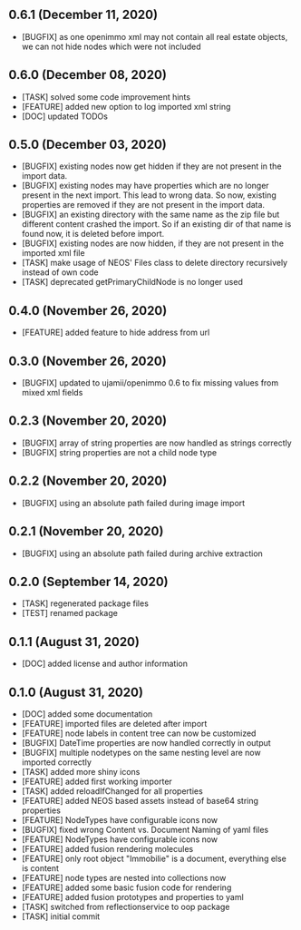 ## 0.6.1 (December 11, 2020)
  - [BUGFIX] as one openimmo xml may not contain all real estate objects, we can not hide nodes which were not included

## 0.6.0 (December 08, 2020)
  - [TASK] solved some code improvement hints
  - [FEATURE] added new option to log imported xml string
  - [DOC] updated TODOs

## 0.5.0 (December 03, 2020)
  - [BUGFIX] existing nodes now get hidden if they are not present in the import data.
  - [BUGFIX] existing nodes may have properties which are no longer present in the next import. This lead to wrong data. So now, existing properties are removed if they are not present in the import data.
  - [BUGFIX] an existing directory with the same name as the zip file but different content crashed the import. So if an existing dir of that name is found now, it is deleted before import. 
  - [BUGFIX] existing nodes are now hidden, if they are not present in the imported xml file 
  - [TASK] make usage of NEOS' Files class to delete directory recursively instead of own code 
  - [TASK] deprecated getPrimaryChildNode is no longer used

## 0.4.0 (November 26, 2020)
  - [FEATURE] added feature to hide address from url

## 0.3.0 (November 26, 2020)
  - [BUGFIX] updated to ujamii/openimmo 0.6 to fix missing values from mixed xml fields

## 0.2.3 (November 20, 2020)
  - [BUGFIX] array of string properties are now handled as strings correctly
  - [BUGFIX] string properties are not a child node type

## 0.2.2 (November 20, 2020)
  - [BUGFIX] using an absolute path failed during image import

## 0.2.1 (November 20, 2020)
  - [BUGFIX] using an absolute path failed during archive extraction

## 0.2.0 (September 14, 2020)
  - [TASK] regenerated package files
  - [TEST] renamed package

## 0.1.1 (August 31, 2020)
  - [DOC] added license and author information

## 0.1.0 (August 31, 2020)
  - [DOC] added some documentation
  - [FEATURE] imported files are deleted after import 
  - [FEATURE] node labels in content tree can now be customized 
  - [BUGFIX] DateTime properties are now handled correctly in output 
  - [BUGFIX] multiple nodetypes on the same nesting level are now imported correctly
  - [TASK] added more shiny icons
  - [FEATURE] added first working importer
  - [TASK] added reloadIfChanged for all properties 
  - [FEATURE] added NEOS based assets instead of base64 string properties
  - [FEATURE] NodeTypes have configurable icons now
  - [BUGFIX] fixed wrong Content vs. Document Naming of yaml files 
  - [FEATURE] NodeTypes have configurable icons now
  - [FEATURE] added fusion rendering molecules
  - [FEATURE] only root object "Immobilie" is a document, everything else is content 
  - [FEATURE] node types are nested into collections now 
  - [FEATURE] added some basic fusion code for rendering
  - [FEATURE] added fusion prototypes and properties to yaml
  - [TASK] switched from reflectionservice to oop package
  - [TASK] initial commit

